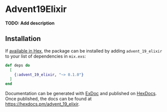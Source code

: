 # Advent19Elixir

**TODO: Add description**

## Installation

If [available in Hex](https://hex.pm/docs/publish), the package can be installed
by adding `advent_19_elixir` to your list of dependencies in `mix.exs`:

```elixir
def deps do
  [
    {:advent_19_elixir, "~> 0.1.0"}
  ]
end
```

Documentation can be generated with [ExDoc](https://github.com/elixir-lang/ex_doc)
and published on [HexDocs](https://hexdocs.pm). Once published, the docs can
be found at <https://hexdocs.pm/advent_19_elixir>.

